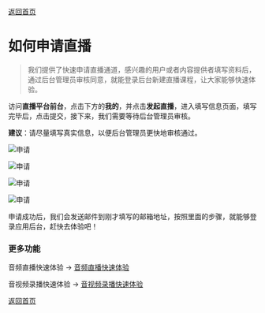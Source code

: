 [返回首页](../../README.md)

# 如何申请直播

> 我们提供了快速申请直播通道，感兴趣的用户或者内容提供者填写资料后，通过后台管理员审核同意，就能登录后台新建直播课程，让大家能够快速体验。

访问**直播平台前台**，点击下方的**我的**，并点击**发起直播**，进入填写信息页面，填写完毕后，点击提交，接下来，我们需要等待后台管理员审核。

**建议**：请尽量填写真实信息，以便后台管理员更快地审核通过。

![申请](https://docssl.cdn.maodouio.com/docs/quickstart/qs_apply_home.png)

![申请](https://docssl.cdn.maodouio.com/docs/quickstart/qs_apply_profile.png)

![申请](https://docssl.cdn.maodouio.com/docs/quickstart/qs_apply_info.png)

![申请](https://docssl.cdn.maodouio.com/docs/quickstart/qs_apply_wait.png)

申请成功后，我们会发送邮件到刚才填写的邮箱地址，按照里面的步骤，就能够登录应用后台，赶快去体验吧！

### 更多功能

音频直播快速体验 -> [音频直播快速体验](../quickstart/intro-live.md)

音视频录播快速体验 -> [音视频录播快速体验](../quickstart/intro-audio.md)

[返回首页](../../README.md)